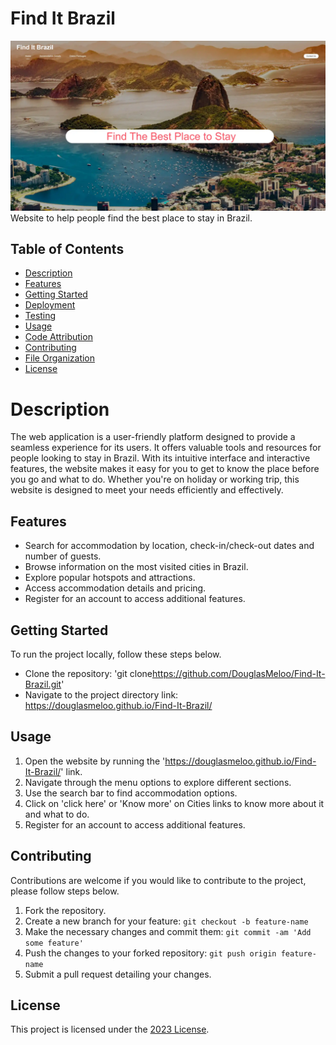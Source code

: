 # Find It Brazil
![Screenshot](./assets/images/homepage.webp)
Website to help people find the best place to stay in Brazil.

## Table of Contents

- [Description](#description)
- [Features](#features)
- [Getting Started](#getting-started)
- [Deployment](#deployment)
- [Testing](#testing)
- [Usage](#usage)
- [Code Attribution](#code-attribution)
- [Contributing](#contributing)
- [File Organization](#file-organization)
- [License](#license)

# Description

The web application is a user-friendly platform designed to provide a seamless experience for its users. It offers valuable tools and resources for people looking to stay in Brazil. With its intuitive interface and interactive features, the website makes it easy for you to get to know the place before you go and what to do. Whether you're on holiday or working trip, this website is designed to meet your needs efficiently and effectively.

## Features

- Search for accommodation by location, check-in/check-out dates and number of guests.
- Browse information on the most visited cities in Brazil.
- Explore popular hotspots and attractions.
- Access accommodation details and pricing.
- Register for an account to access additional features.

## Getting Started

To run the project locally, follow these steps below.

- Clone the repository: 'git clone<https://github.com/DouglasMeloo/Find-It-Brazil.git>'
- Navigate to the project directory link: https://douglasmeloo.github.io/Find-It-Brazil/ 

## Usage

1. Open the website by running the 'https://douglasmeloo.github.io/Find-It-Brazil/' link.
2. Navigate through the menu options to explore different sections.
3. Use the search bar to find accommodation options.
4. Click on 'click here' or 'Know more' on Cities links to know more about it and what to do.
5. Register for an account to access additional features.

## Contributing

Contributions are welcome if you would like to contribute to the project, please follow steps below.

1. Fork the repository.
2. Create a new branch for your feature: `git checkout -b feature-name`
3. Make the necessary changes and commit them: `git commit -am 'Add some feature'`
4. Push the changes to your forked repository: `git push origin feature-name`
5. Submit a pull request detailing your changes.

## License

This project is licensed under the [2023 License](LICENSE).